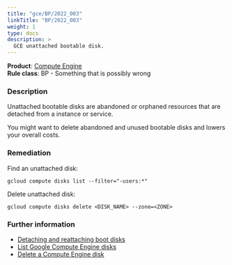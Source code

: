 ```yaml
---
title: "gce/BP/2022_003"
linkTitle: "BP/2022_003"
weight: 1
type: docs
description: >
  GCE unattached bootable disk.
---
```


**Product**: [Compute Engine](https://cloud.google.com/compute)\
**Rule class**: BP - Something that is possibly wrong

### Description

Unattached bootable disks are abandoned or orphaned resources that are detached
from a instance or service.

You might want to delete abandoned and unused bootable disks and lowers your overall costs.

### Remediation

Find an unattached disk:

```
gcloud compute disks list --filter="-users:*"
```

Delete unattached disk:

```
gcloud compute disks delete <DISK_NAME> --zone=<ZONE>
```

### Further information

- [Detaching and reattaching boot disks](https://cloud.google.com/compute/docs/disks/detach-reattach-boot-disk)
- [List Google Compute Engine disks](https://cloud.google.com/sdk/gcloud/reference/compute/disks/list)
- [Delete a Compute Engine disk](https://cloud.google.com/sdk/gcloud/reference/compute/disks/delete)
